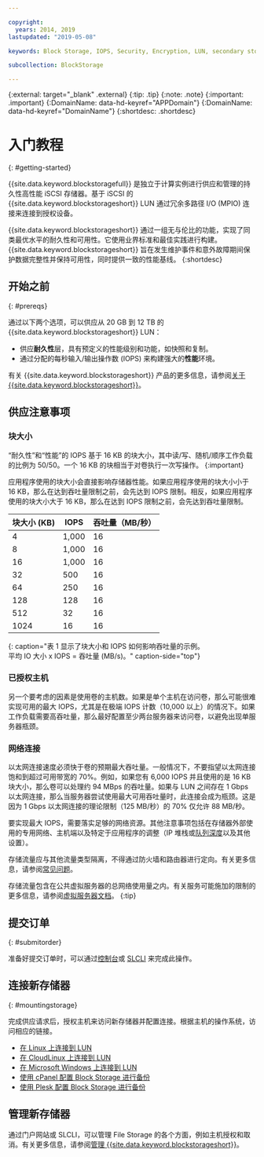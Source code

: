 ```yaml
---

copyright:
  years: 2014, 2019
lastupdated: "2019-05-08"

keywords: Block Storage, IOPS, Security, Encryption, LUN, secondary storage, mount storage, provision storage, ISCSI, MPIO, redundant

subcollection: BlockStorage

---
```

{:external: target="_blank" .external}
{:tip: .tip}
{:note: .note}
{:important: .important}
{:DomainName: data-hd-keyref="APPDomain"}
{:DomainName: data-hd-keyref="DomainName"}
{:shortdesc: .shortdesc}

# 入门教程
{: #getting-started}

{{site.data.keyword.blockstoragefull}} 是独立于计算实例进行供应和管理的持久性高性能 iSCSI 存储器。基于 iSCSI 的 {{site.data.keyword.blockstorageshort}} LUN 通过冗余多路径 I/O (MPIO) 连接来连接到授权设备。

{{site.data.keyword.blockstorageshort}} 通过一组无与伦比的功能，实现了同类最优水平的耐久性和可用性。它使用业界标准和最佳实践进行构建。{{site.data.keyword.blockstorageshort}} 旨在发生维护事件和意外故障期间保护数据完整性并保持可用性，同时提供一致的性能基线。
{:shortdesc}

## 开始之前
{: #prereqs}

通过以下两个选项，可以供应从 20 GB 到 12 TB 的 {{site.data.keyword.blockstorageshort}} LUN：<br/>
- 供应**耐久性**层，具有预定义的性能级别和功能，如快照和复制。
- 通过分配的每秒输入/输出操作数 (IOPS) 来构建强大的**性能**环境。

有关 {{site.data.keyword.blockstorageshort}} 产品的更多信息，请参阅[关于 {{site.data.keyword.blockstorageshort}}](/docs/infrastructure/BlockStorage?topic=BlockStorage-About)。

## 供应注意事项

### 块大小

“耐久性”和“性能”的 IOPS 基于 16 KB 的块大小，其中读/写、随机/顺序工作负载的比例为 50/50。一个 16 KB 的块相当于对卷执行一次写操作。
{:important}

应用程序使用的块大小会直接影响存储器性能。如果应用程序使用的块大小小于 16 KB，那么在达到吞吐量限制之前，会先达到 IOPS 限制。相反，如果应用程序使用的块大小大于 16 KB，那么在达到 IOPS 限制之前，会先达到吞吐量限制。

|块大小 (KB)|IOPS|吞吐量（MB/秒）|
|-----|-----|-----|
|4|1,000|16|
|8|1,000|16|
|16|1,000|16|
|32|500|16|
|64|250|16|
|128|128|16|
|512|32|16|
|1024|16|16|
{: caption="表 1 显示了块大小和 IOPS 如何影响吞吐量的示例。<br/>平均 IO 大小 x IOPS = 吞吐量 (MB/s)。" caption-side="top"}

### 已授权主机

另一个要考虑的因素是使用卷的主机数。如果是单个主机在访问卷，那么可能很难实现可用的最大 IOPS，尤其是在极端 IOPS 计数（10,000 以上）的情况下。如果工作负载需要高吞吐量，那么最好配置至少两台服务器来访问卷，以避免出现单服务器瓶颈。

### 网络连接

以太网连接速度必须快于卷的预期最大吞吐量。一般情况下，不要指望以太网连接饱和到超过可用带宽的 70%。例如，如果您有 6,000 IOPS 并且使用的是 16 KB 块大小，那么卷可以处理约 94 MBps 的吞吐量。如果与 LUN 之间存在 1 Gbps 以太网连接，那么当服务器尝试使用最大可用吞吐量时，此连接会成为瓶颈。这是因为 1 Gbps 以太网连接的理论限制（125 MB/秒）的 70% 仅允许 88 MB/秒。

要实现最大 IOPS，需要落实足够的网络资源。其他注意事项包括在存储器外部使用的专用网络、主机端以及特定于应用程序的调整（IP 堆栈或[队列深度](/docs/infrastructure/BlockStorage?topic=BlockStorage-hostqueuesettings)以及其他设置）。

存储流量应与其他流量类型隔离，不得通过防火墙和路由器进行定向。有关更多信息，请参阅[常见问题](/docs/BlockStorage?topic=block-storage-faqs#isolatedstoragetraffic)。

存储流量包含在公共虚拟服务器的总网络使用量之内。有关服务可能施加的限制的更多信息，请参阅[虚拟服务器文档](/docs/vsi?topic=virtual-servers-about-public-virtual-servers#about-public-virtual-servers)。
{:tip}

## 提交订单
{: #submitorder}

准备好提交订单时，可以通过[控制台](/docs/infrastructure/BlockStorage?topic=BlockStorage-orderingthroughConsole)或 [SLCLI](/docs/infrastructure/BlockStorage?topic=BlockStorage-orderingthroughCLI) 来完成此操作。

## 连接新存储器
{: #mountingstorage}

完成供应请求后，授权主机来访问新存储器并配置连接。根据主机的操作系统，访问相应的链接。
- [在 Linux 上连接到 LUN](/docs/infrastructure/BlockStorage?topic=BlockStorage-mountingLinux)
- [在 CloudLinux 上连接到 LUN](/docs/infrastructure/BlockStorage?topic=BlockStorage-mountingCloudLinux)
- [在 Microsoft Windows 上连接到 LUN](/docs/infrastructure/BlockStorage?topic=BlockStorage-mountingWindows)
- [使用 cPanel 配置 Block Storage 进行备份](/docs/infrastructure/BlockStorage?topic=BlockStorage-cPanelBackups)
- [使用 Plesk 配置 Block Storage 进行备份](/docs/infrastructure/BlockStorage?topic=BlockStorage-PleskBackups)

## 管理新存储器

通过门户网站或 SLCLI，可以管理 File Storage 的各个方面，例如主机授权和取消。有关更多信息，请参阅[管理 {{site.data.keyword.blockstorageshort}}](/docs/infrastructure/BlockStorage?topic=BlockStorage-managingstorage)。

